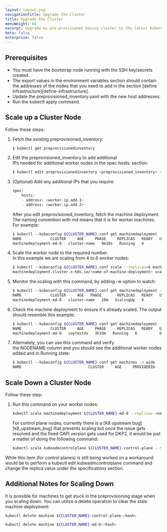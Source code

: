 ```yaml
---
layout: layout.pug
navigationTitle: Upgrade the Cluster
title: Upgrade the Cluster
menuWeight: 84
excerpt: Upgrade my pre-provisioned Konvoy cluster to the latest Kubernetes version
beta: false
enterprise: false
---
```


## Prerequisites

- You must have the bootstrap node running with the SSH key/secrets created.
- The export values in the environment variables section should contain the addresses of the nodes that you need to add in the section [define infrastructure][define-infrastructure].
- Update the preprovisioned_inventory.yaml with the new host addresses.
- Run the kubectl apply command.

## Scale up a Cluster Node

Follow these steps:

1.  Fetch the existing preprovisioned_inventory:

    ```bash
    $ kubectl get preprovisionedinventory
    ```

1.  Edit the preprovisioned_inventory to add additional IPs needed for additional worker nodes in the spec.hosts: section: 

    ```bash
    $ kubectl edit preprovisionedinventory <preprovisioned_inventory> -n default 
    ```

1.  (Optional) Add any additional IPs that you require:

    ```bash
    spec: 
        hosts: 
        - address: <worker.ip.add.1> 
        - address: <worker.ip.add.2> 
    ```

    After you edit preprovisioned_inventory, fetch the machine deployment. The naming convention with md means that it is for worker machines.\
    For example:

    ```bash
    $ kubectl --kubeconfig ${CLUSTER_NAME}.conf get machinedeployment 
    NAME             CLUSTER     AGE     PHASE     REPLICAS   READY   UPDATED   UNAVAILABLE 
    machinedeployment-md-0   cluster-name   9m10s   Running   4          4       4   
    ```

1.  Scale the worker node to the required number.\
    In this example we are scaling from 4 to 6 worker nodes:

    ```bash
    $ kubectl --kubeconfig ${CLUSTER_NAME}.conf scale --replicas=6 machinedeployment machinedeployment-md-0
    machinedeployment.cluster.x-k8s.io/<name-of-machine-deployment> scaled 
    ```

1.  Monitor the scaling with this command, by adding -w option to watch:

    ```bash
    $ kubectl --kubeconfig ${CLUSTER_NAME}.conf get machinedeployment -w 
    NAME             CLUSTER     AGE   PHASE       REPLICAS   READY   UPDATED   UNAVAILABLE 
    machinedeployment-md-0   cluster-name   20m   ScalingUp   6          4       6         2 
    ```

1.  Check the machine deployment to ensure it's already scaled. The output should resemble this example: 

    ```bash
    $ kubectl --kubeconfig ${CLUSTER_NAME}.conf get machinedeployment 
    NAME             CLUSTER     AGE     PHASE     REPLICAS   READY   UPDATED   UNAVAILABLE 
    machinedeployment-md-0   coytestds   3h33m   Running   6          6       6 
    ```

1.  Alternately, you can use this command and verify the NODENAME column and you should see the additional worker nodes added and in Running state:

    ```bash
    $ kubectl --kubeconfig ${CLUSTER_NAME}.conf get machines -o wide 
    NAME                              CLUSTER     AGE     PROVIDERID                          PHASE     VERSION   NODENAME 
    ```
## Scale Down a Cluster Node

Follow these step:

1.  Run this command on your worker nodes:

    ```bash
    kubectl scale machinedeployment ${CLUSTER_NAME}-md-0 --replicas <new number>
    ```

    For control plane nodes, currently there is a [K8 upstream bug][k8_upstream_bug] that prevents scaling but once the issue gets resolved and the fixed CAPI version gets used for DKP2, it would be just a matter of doing the following command:

    ```bash
    kubectl scale kubeadmcontrolplane ${CLUSTER_NAME}-control-plane --replicas <new number>
    ```

While this item (for control planes) is still being worked on a workaround would be to perform a kubectl edit kubeadmcontrolplane command and change the replica value under the specifications section.

## Additional Notes for Scaling Down

It is possible for machines to get stuck in the preprovisioning stage when you scaling down. You can utilize a delete operation to clear the stale machine deployment:

```bash
kubectl delete machine ${CLUSTER_NAME}-control-plane-<hash>
```

```bash
kubectl delete machine ${CLUSTER_NAME}-md-0-<hash>
```

[k8s_upstream_bug]: https://github.com/kubernetes-sigs/cluster-api/issues/4847/
